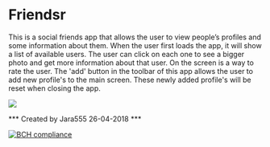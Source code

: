 # Friendsr

This is a social friends app that allows the user to view people’s profiles and some information about them. When the user first loads the app, it will show a list of available users. The user can click on each one to see a bigger photo and get more information about that user. On the screen is a way to rate the user. The 'add' button in the toolbar of this app allows the user to add new profile's to the main screen. These newly added profile's will be reset when closing the app. 

![](../master/doc/Friendsr.png)

*** Created by Jara555 26-04-2018 ***

[![BCH compliance](https://bettercodehub.com/edge/badge/Jara555/Friendsr?branch=master)](https://bettercodehub.com/)

